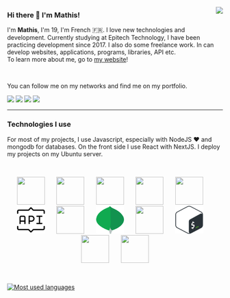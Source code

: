 <a href="https://github.com/mlbonniec"><img align="right" src="https://github-readme-stats.vercel.app/api?username=mlbonniec&show_icons=true&hide_border=true" /></a>

### Hi there 👋 I'm Mathis!
I'm <b>Mathis</b>, I'm 19, I'm French 🇫🇷. I love new technologies and development. Currently studying at Epitech Technology, I have been practicing development since 2017. I also do some freelance work. In can develop websites, applications, programs, libraries, API etc.  
To learn more about me, go to [my website](https://mathislebonniec.fr)!

<br />

You can follow me on my networks and find me on my portfolio.

<a href="https://instagram.com/mlbonniec"><img src="https://img.shields.io/badge/mlbonniec-e1306c?style=for-the-badge&logo=instagram&logoColor=white" /></a>
<a href="https://twitter.com/mlbonniec"><img src="https://img.shields.io/badge/mlbonniec-00acee?style=for-the-badge&logo=twitter&logoColor=white" /></a>
<a href="https://github.com/mlbonniec"><img src="https://img.shields.io/badge/mlbonniec-24292e?style=for-the-badge&logo=github&logoColor=white" /></a>
<a href="https://mathislebonniec.fr"><img src="https://img.shields.io/badge/My%20Portfolio-mathislebonniec.fr-072142?style=for-the-badge&labelColor=ff4d5a" /></a>

---

### Technologies I use

For most of my projects, I use Javascript, especially with NodeJS :heart: and mongodb for databases. On the front side I use React with NextJS. I deploy my projects on my Ubuntu server.

<br />

<p align="center">
	<img src="./images/javascript.svg" width="65" height="65" />
	&nbsp;&nbsp;&nbsp;&nbsp;&nbsp;
	<img src="./images/typescript.svg" width="65" height="65" />
	&nbsp;&nbsp;&nbsp;&nbsp;&nbsp;
	<img src="./images/react.svg" width="65" height="65" />
	&nbsp;&nbsp;&nbsp;&nbsp;&nbsp;
	<img src="./images/html.svg" width="65" height="65" />
	&nbsp;&nbsp;&nbsp;&nbsp;&nbsp;
	<img src="./images/sass.svg" width="65" height="65" />
	&nbsp;&nbsp;&nbsp;&nbsp;&nbsp;
	<img src="./images/restful.svg" width="65" height="65" />
	&nbsp;&nbsp;&nbsp;&nbsp;&nbsp;
	<img src="./images/php.svg" width="65" height="65" />
	&nbsp;&nbsp;&nbsp;&nbsp;&nbsp;
	<img src="./images/mongodb.svg" width="65" height="65" />
	&nbsp;&nbsp;&nbsp;&nbsp;&nbsp;
	<img src="./images/mysql.svg" width="65" height="65" />
	&nbsp;&nbsp;&nbsp;&nbsp;&nbsp;
	<img src="./images/bash.svg" width="65" height="65" />
	&nbsp;&nbsp;&nbsp;&nbsp;&nbsp;
	<img src="./images/git.svg" width="65" height="65" />
	&nbsp;&nbsp;&nbsp;&nbsp;&nbsp;
	<img src="./images/ubuntu.svg" width="65" height="65" />
</p>

<br />

[![Most used languages](https://github-readme-stats.vercel.app/api/top-langs/?username=mlbonniec&layout=compact)](https://github.com/mlbonniec/)
